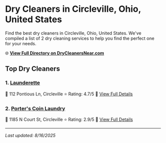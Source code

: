 # Dry Cleaners in Circleville, Ohio, United States

Find the best dry cleaners in Circleville, Ohio, United States. We've compiled a list of 2 dry cleaning services to help you find the perfect one for your needs.

🌐 **[View Full Directory on DryCleanersNear.com](https://drycleanersnear.com/city/US/Ohio/Circleville)**

## Top Dry Cleaners

### 1. [Launderette](https://drycleanersnear.com/dryCleaner/689aa0d22abe37ea0a656870/launderette)
📍 112 Pontious Ln, Circleville
⭐ Rating: 4.7/5
🔗 [View Full Details](https://drycleanersnear.com/dryCleaner/689aa0d22abe37ea0a656870/launderette)

### 2. [Porter's Coin Laundry](https://drycleanersnear.com/dryCleaner/689aa0982abe37ea0a656662/porter-s-coin-laundry)
📍 1185 N Court St, Circleville
⭐ Rating: 2.9/5
🔗 [View Full Details](https://drycleanersnear.com/dryCleaner/689aa0982abe37ea0a656662/porter-s-coin-laundry)


---

*Last updated: 8/16/2025*

